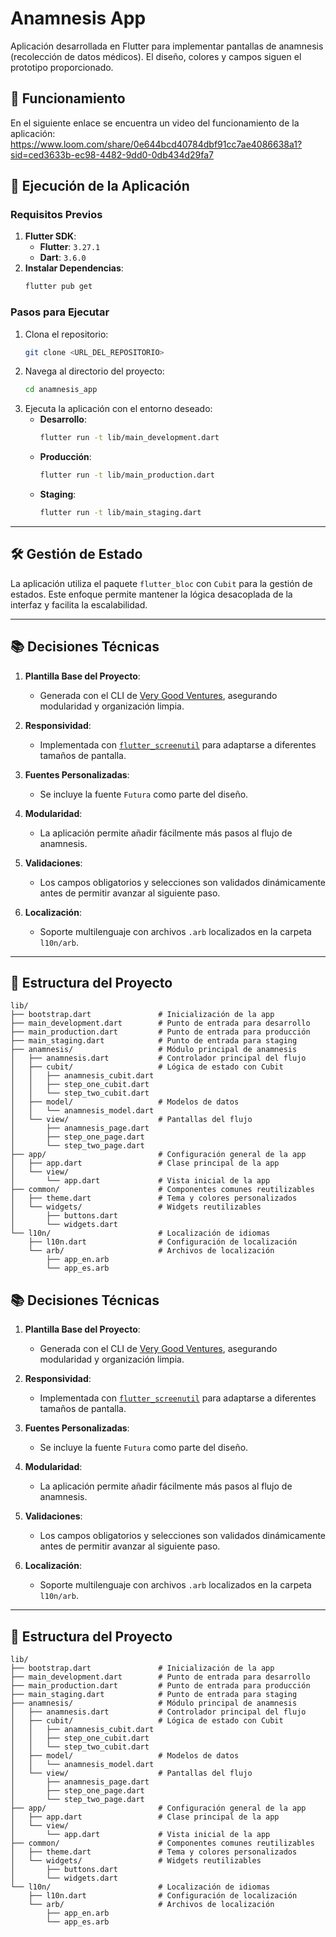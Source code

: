 # Anamnesis App

Aplicación desarrollada en Flutter para implementar pantallas de anamnesis (recolección de datos médicos). El diseño, colores y campos siguen el prototipo proporcionado.

## 🎥 Funcionamiento

En el siguiente enlace se encuentra un video del funcionamiento de la aplicación:
https://www.loom.com/share/0e644bcd40784dbf91cc7ae4086638a1?sid=ced3633b-ec98-4482-9dd0-0db434d29fa7

## 🚀 Ejecución de la Aplicación

### Requisitos Previos

1. **Flutter SDK**:
   - **Flutter**: `3.27.1`
   - **Dart**: `3.6.0`
2. **Instalar Dependencias**:
   ```bash
   flutter pub get
   ```

### Pasos para Ejecutar

1. Clona el repositorio:
   ```bash
   git clone <URL_DEL_REPOSITORIO>
   ```
2. Navega al directorio del proyecto:
   ```bash
   cd anamnesis_app
   ```
3. Ejecuta la aplicación con el entorno deseado:
   - **Desarrollo**:
     ```bash
     flutter run -t lib/main_development.dart
     ```
   - **Producción**:
     ```bash
     flutter run -t lib/main_production.dart
     ```
   - **Staging**:
     ```bash
     flutter run -t lib/main_staging.dart
     ```

---

## 🛠 Gestión de Estado

La aplicación utiliza el paquete `flutter_bloc` con `Cubit` para la gestión de estados. Este enfoque permite mantener la lógica desacoplada de la interfaz y facilita la escalabilidad.

---

## 📚 Decisiones Técnicas

1. **Plantilla Base del Proyecto**:

   - Generada con el CLI de [Very Good Ventures](https://verygood.ventures/), asegurando modularidad y organización limpia.

2. **Responsividad**:

   - Implementada con [`flutter_screenutil`](https://pub.dev/packages/flutter_screenutil) para adaptarse a diferentes tamaños de pantalla.

3. **Fuentes Personalizadas**:

   - Se incluye la fuente `Futura` como parte del diseño.

4. **Modularidad**:

   - La aplicación permite añadir fácilmente más pasos al flujo de anamnesis.

5. **Validaciones**:

   - Los campos obligatorios y selecciones son validados dinámicamente antes de permitir avanzar al siguiente paso.

6. **Localización**:
   - Soporte multilenguaje con archivos `.arb` localizados en la carpeta `l10n/arb`.

---

## 📂 Estructura del Proyecto

```plaintext
lib/
├── bootstrap.dart               # Inicialización de la app
├── main_development.dart        # Punto de entrada para desarrollo
├── main_production.dart         # Punto de entrada para producción
├── main_staging.dart            # Punto de entrada para staging
├── anamnesis/                   # Módulo principal de anamnesis
│   ├── anamnesis.dart           # Controlador principal del flujo
│   ├── cubit/                   # Lógica de estado con Cubit
│   │   ├── anamnesis_cubit.dart
│   │   ├── step_one_cubit.dart
│   │   └── step_two_cubit.dart
│   ├── model/                   # Modelos de datos
│   │   └── anamnesis_model.dart
│   └── view/                    # Pantallas del flujo
│       ├── anamnesis_page.dart
│       ├── step_one_page.dart
│       └── step_two_page.dart
├── app/                         # Configuración general de la app
│   ├── app.dart                 # Clase principal de la app
│   └── view/
│       └── app.dart             # Vista inicial de la app
├── common/                      # Componentes comunes reutilizables
│   ├── theme.dart               # Tema y colores personalizados
│   └── widgets/                 # Widgets reutilizables
│       ├── buttons.dart
│       └── widgets.dart
└── l10n/                        # Localización de idiomas
    ├── l10n.dart                # Configuración de localización
    └── arb/                     # Archivos de localización
        ├── app_en.arb
        └── app_es.arb
```

## 📚 Decisiones Técnicas

1. **Plantilla Base del Proyecto**:

   - Generada con el CLI de [Very Good Ventures](https://verygood.ventures/), asegurando modularidad y organización limpia.

2. **Responsividad**:

   - Implementada con [`flutter_screenutil`](https://pub.dev/packages/flutter_screenutil) para adaptarse a diferentes tamaños de pantalla.

3. **Fuentes Personalizadas**:

   - Se incluye la fuente `Futura` como parte del diseño.

4. **Modularidad**:

   - La aplicación permite añadir fácilmente más pasos al flujo de anamnesis.

5. **Validaciones**:

   - Los campos obligatorios y selecciones son validados dinámicamente antes de permitir avanzar al siguiente paso.

6. **Localización**:
   - Soporte multilenguaje con archivos `.arb` localizados en la carpeta `l10n/arb`.

---

## 📂 Estructura del Proyecto

```plaintext
lib/
├── bootstrap.dart               # Inicialización de la app
├── main_development.dart        # Punto de entrada para desarrollo
├── main_production.dart         # Punto de entrada para producción
├── main_staging.dart            # Punto de entrada para staging
├── anamnesis/                   # Módulo principal de anamnesis
│   ├── anamnesis.dart           # Controlador principal del flujo
│   ├── cubit/                   # Lógica de estado con Cubit
│   │   ├── anamnesis_cubit.dart
│   │   ├── step_one_cubit.dart
│   │   └── step_two_cubit.dart
│   ├── model/                   # Modelos de datos
│   │   └── anamnesis_model.dart
│   └── view/                    # Pantallas del flujo
│       ├── anamnesis_page.dart
│       ├── step_one_page.dart
│       └── step_two_page.dart
├── app/                         # Configuración general de la app
│   ├── app.dart                 # Clase principal de la app
│   └── view/
│       └── app.dart             # Vista inicial de la app
├── common/                      # Componentes comunes reutilizables
│   ├── theme.dart               # Tema y colores personalizados
│   └── widgets/                 # Widgets reutilizables
│       ├── buttons.dart
│       └── widgets.dart
└── l10n/                        # Localización de idiomas
    ├── l10n.dart                # Configuración de localización
    └── arb/                     # Archivos de localización
        ├── app_en.arb
        └── app_es.arb
```
